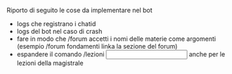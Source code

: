 Riporto di seguito le cose da implementare nel bot

- logs che registrano i chatid
- logs del bot nel caso di crash
- fare in modo che /forum accetti i nomi delle materie come argomenti  (esempio /forum fondamenti linka la sezione del forum)
- espandere il comando /lezioni <input> anche per le lezioni della magistrale
